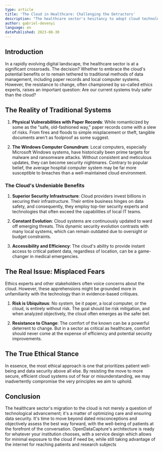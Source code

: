 ```yaml
---
type: article
title: 'The Cloud in Healthcare: Challenging the Detractors'
description: "The healthcare sector's hesitancy to adopt cloud technology, often rooted in misunderstandings, overlooks its potential for enhanced security and efficiency, which is crucial for optimizing patient care in the digital age."
author: gabriel-devenyi
language: en
datePublished: 2023-08-30
---
```


## Introduction

In a rapidly evolving digital landscape, the healthcare sector is at a significant crossroads. The decision? Whether to embrace the cloud's potential benefits or to remain tethered to traditional methods of data management, including paper records and local computer systems. However, the resistance to change, often championed by so-called ethics experts, raises an important question: Are our current systems truly safer than the cloud?

## The Reality of Traditional Systems

1. **Physical Vulnerabilities with Paper Records**: While romanticized by some as the "safe, old-fashioned way," paper records come with a slew of risks. From fires and floods to simple misplacement or theft, tangible documents aren't as foolproof as some suggest.

2. **The Windows Computer Conundrum**: Local computers, especially Microsoft Windows systems, have historically been prime targets for malware and ransomware attacks. Without consistent and meticulous updates, they can become security nightmares. Contrary to popular belief, the average hospital computer system may be far more susceptible to breaches than a well-maintained cloud environment.

### The Cloud's Undeniable Benefits

1. **Superior Security Infrastructure**: Cloud providers invest billions in securing their infrastructure. Their entire business hinges on data safety, and consequently, they employ top-tier security experts and technologies that often exceed the capabilities of local IT teams.

2. **Constant Evolution**: Cloud systems are continuously updated to ward off emerging threats. This dynamic security evolution contrasts with many local systems, which can remain outdated due to oversight or budget constraints.

3. **Accessibility and Efficiency**: The cloud's ability to provide instant access to critical patient data, regardless of location, can be a game-changer in medical emergencies.

## The Real Issue: Misplaced Fears

Ethics experts and other stakeholders often voice concerns about the cloud. However, these apprehensions might be grounded more in unfamiliarity with the technology than in evidence-based critiques.

1. **Risk is Ubiquitous**: No system, be it paper, a local computer, or the cloud, is entirely without risk. The goal should be risk mitigation, and when analyzed objectively, the cloud often emerges as the safer bet.

2. **Resistance to Change**: The comfort of the known can be a powerful deterrent to change. But in a sector as critical as healthcare, comfort should never come at the expense of efficiency and potential security improvements.

## The True Ethical Stance

In essence, the most ethical approach is one that prioritizes patient well-being and data security above all else. By resisting the move to more secure, efficient cloud systems out of fear or misunderstanding, we may inadvertently compromise the very principles we aim to uphold.

## Conclusion

The healthcare sector's migration to the cloud is not merely a question of technological advancement; it's a matter of optimizing care and ensuring data security. It's time to move beyond dated misconceptions and objectively assess the best way forward, with the well-being of patients at the forefront of the conversation. OpenDataCapture's architecture is ready for whatever your institution chooses, with a service design which allows for minimal exposure to the cloud if need be, while still taking advantage of the internet for reaching patients and research subjects
